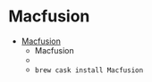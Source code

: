 # Macfusion
- [Macfusion](http://macfusionapp.org/)
  -  Macfusion
  - 
  - `brew cask install Macfusion`
